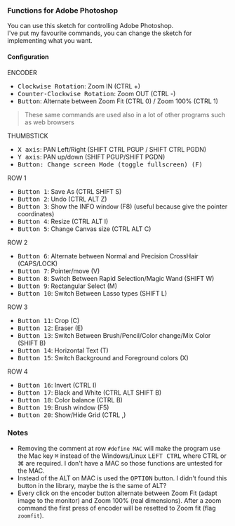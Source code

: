 ### Functions for Adobe Photoshop

You can use this sketch for controlling Adobe Photoshop.  
I've put my favourite commands, you can change the sketch for implementing what you want.

#### Configuration

ENCODER
- <kbd>Clockwise Rotation</kbd>: Zoom IN (CTRL +)
- <kbd>Counter-Clockwise Rotation</kbd>: Zoom OUT (CTRL -)
- <kbd>Button</kbd>: Alternate between Zoom Fit (CTRL 0) / Zoom 100% (CTRL 1)
>  These same commands are used also in a lot of other programs such as web browsers

THUMBSTICK 
- <kbd>X axis</kbd>: PAN Left/Right (SHIFT CTRL PGUP / SHIFT CTRL PGDN)
- <kbd>Y axis</kbd>: PAN up/down (SHIFT PGUP/SHIFT PGDN)
- <kbd>Button: Change screen Mode (toggle fullscreen) (F)

ROW 1
- <kbd>Button 1</kbd>: Save As (CTRL SHIFT S)
- <kbd>Button 2</kbd>: Undo (CTRL ALT Z)
- <kbd>Button 3</kbd>: Show the INFO window (F8) (useful because give the pointer coordinates)
- <kbd>Button 4</kbd>: Resize (CTRL ALT I)
- <kbd>Button 5</kbd>: Change Canvas size (CTRL ALT C)

ROW 2
- <kbd>Button 6</kbd>: Alternate between Normal and Precision CrossHair (CAPS/LOCK)
- <kbd>Button 7</kbd>: Pointer/move (V)
- <kbd>Button 8</kbd>: Switch Between Rapid Selection/Magic Wand (SHIFT W)
- <kbd>Button 9</kbd>: Rectangular Select (M)
- <kbd>Button 10</kbd>: Switch Between Lasso types (SHIFT L)

ROW 3
- <kbd>Button 11</kbd>: Crop (C)
- <kbd>Button 12</kbd>: Eraser (E)
- <kbd>Button 13</kbd>: Switch Between Brush/Pencil/Color change/Mix Color (SHIFT B)
- <kbd>Button 14</kbd>: Horizontal Text (T)
- <kbd>Button 15</kbd>: Switch Background and Foreground colors (X)

ROW 4
- <kbd>Button 16</kbd>: Invert (CTRL I)
- <kbd>Button 17</kbd>: Black and White (CTRL ALT SHIFT B)
- <kbd>Button 18</kbd>: Color balance (CTRL B)
- <kbd>Button 19</kbd>: Brush window (F5)
- <kbd>Button 20</kbd>: Show/Hide Grid (CTRL ,)

### Notes
- Removing the comment at row `#define MAC` will make the program use the Mac key <kbd>⌘</kbd> instead of the Windows/Linux <kbd>LEFT CTRL</kbd> where CTRL or ⌘ are required. I don't have a MAC so those functions are untested for the MAC.
- Instead of the ALT on MAC is used the <kbd>OPTION</kbd> button. I didn't found this button in the library, maybe the is the same of ALT?
- Every click on the encoder button alternate between Zoom Fit (adapt image to the monitor) and Zoom 100% (real dimensions). After a zoom command the first press of encoder will be resetted to Zoom fit (flag `zoomfit`).
